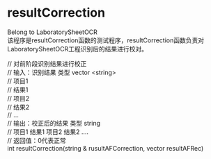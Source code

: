 # resultCorrection
Belong to LaboratorySheetOCR  
该程序是resultCorrection函数的测试程序，resultCorrection函数负责对LaboratorySheetOCR工程识别后的结果进行校对。  
  
// 对前阶段识别结果进行校正  
// 输入：识别结果 类型 vector \<string\>  
//      项目1  
//      结果1  
//      项目2  
//      结果2  
//      ...  
// 输出：校正后的结果 类型 string  
//      项目1 结果1 项目2 结果2 ....  
// 返回值：0代表正常  
int resultCorrection(string & rusultAFCorrection, vector<string> resultAFRec)
